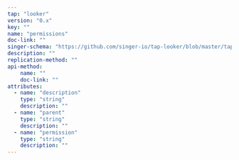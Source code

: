 ```yaml
---
tap: "looker"
version: "0.x"
key: ""
name: "permissions"
doc-link: ""
singer-schema: "https://github.com/singer-io/tap-looker/blob/master/tap_looker/schemas/permissions.json"
description: ""
replication-method: ""
api-method:
    name: ""
    doc-link: ""
attributes:
  - name: "description"
    type: "string"
    description: ""
  - name: "parent"
    type: "string"
    description: ""
  - name: "permission"
    type: "string"
    description: ""
---
```

